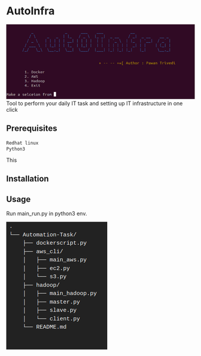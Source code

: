 # AutoInfra

![](Aut0Infra.png)
Tool to perform your daily IT task and setting up IT infrastructure in one click

## Prerequisites

	Redhat linux
	Python3 


This 

## Installation

## Usage

Run main_run.py in python3 env.

![](Automation.png)

